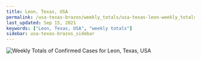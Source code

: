 ```yaml
---
title: Leon, Texas, USA
permalink: /usa-texas-brazos/weekly_totals/usa-texas-leon-weekly_totals.html
last_updated: Sep 15, 2021
keywords: ["Leon, Texas, USA", "weekly totals"]
sidebar: usa-texas-brazos_sidebar
---
```


![Weekly Totals of Confirmed Cases for Leon, Texas, USA](/covid_tracker/images/graphs/usa-texas-leon-weekly_totals_graph.png)
